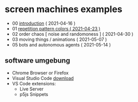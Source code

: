 # screen machines examples

* 00 [introduction](0_introduction) ( 2021-04-16 )
* 01 [repetition pattern colors ( 2021-04-23 )](1_repetition-pattern-colors)
* 02 order chaos [ noise and randomoness ] ( 2021-04-30 )
* 03 moving things / animations ( 2021-05-07 )
* 05 bots and autonomous agents ( 2021-05-14 )

## software umgebung
* Chrome Browser or Firefox
* Visual Studio Code [download](https://code.visualstudio.com/)
* VS Code extensions:
  - Live Server
  - p5js Snippets


